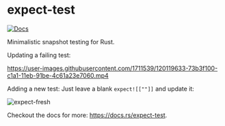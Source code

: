# expect-test
[![Docs](https://docs.rs/expect-test/badge.svg)](https://docs.rs/expect-test)

Minimalistic snapshot testing for Rust.

Updating a failing test:

https://user-images.githubusercontent.com/1711539/120119633-73b3f100-c1a1-11eb-91be-4c61a23e7060.mp4

Adding a new test: Just leave a blank `expect![[""]]` and update it:

![expect-fresh](https://user-images.githubusercontent.com/1711539/85926961-306f4500-b8a3-11ea-9369-f2373e327a3f.gif)

Checkout the docs for more: https://docs.rs/expect-test.
